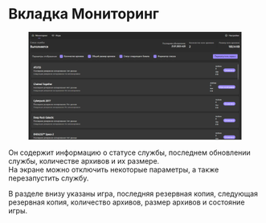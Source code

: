 # Вкладка Мониторинг

<figure><img src="../.gitbook/assets/image (31).png" alt=""><figcaption></figcaption></figure>

Он содержит информацию о статусе службы, последнем обновлении службы, количестве архивов и их размере.\
На экране можно отключить некоторые параметры, а также перезапустить службу.

В разделе внизу указаны игра, последняя резервная копия, следующая резервная копия, количество архивов, размер архивов и состояние игры.
